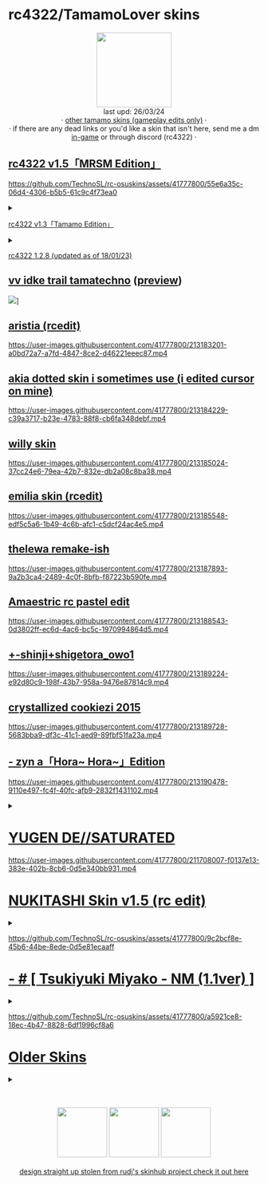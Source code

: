 
# rc4322/TamamoLover skins

<p align="center">
<a href="https://osu.ppy.sh/users/7772622">
  <img src="https://a.ppy.sh/7772622"
       width="150"
       height="150"></a>
<br>
  last upd: 26/03/24
  <br>
  · <a href=https://github.com/TechnoSL/rc-osuskins/blob/master/tamamo.md>other tamamo skins (gameplay edits only)</a> ·
  <br>
  · if there are any dead links or you'd like a skin that isn't here, send me a dm <a href=https://osu.ppy.sh/home/messages/users/7772622>in-game</a> or through discord (rc4322) ·
</p>


## [rc4322 v1.5「MRSM Edition」](https://github.com/TechnoSL/rc-osuskins/raw/master/skins/-%20rc4322%20v1.5.1%20%E3%80%8CMRSM%20Edition%E3%80%8D.osk)

https://github.com/TechnoSL/rc-osuskins/assets/41777800/55e6a35c-06d4-4306-b5b5-61c9c4f73ea0
<details>
<summary></summary>
most of the changes in this one are actually in the main menu, big thanks to rinne for helping me refresh the menu and FrancisEdits for the psd files for score numbers and the sort
<br>
if anyone wants, here are the psd files: https://rc4322.s-ul.eu/KozGRDaQ (i was gonna include a link to it in the readme file for the skin, but i forgot. oh well)
i love murasame
</details>

[rc4322 v1.3「Tamamo Edition」](https://rc4322.s-ul.eu/DIvs7GKu)

<details>
<summary></summary>
"ever make a skin as a joke? yeah this one went too far" - me https://b.catgirlsare.sexy/LhCZ7LmdDFzB.png
<br>
if %con_hvoice=0 dwave 13,"voice\tamamo2_17.ogg"
</details>

[rc4322 1.2.8 (updated as of 18/01/23)](https://drive.google.com/file/d/1bQzSglCgN_Vdsl6D2DoKj8Urp8AuDd4h/view?usp=share_link)

## [vv idke trail tamatechno](https://rc4322.s-ul.eu/qMAoOHXI) ([preview](https://www.youtube.com/watch?v=rm6ulJQghjs))

![](https://b.catgirlsare.sexy/dQQx7Jl5CZs0.jpg)]

## [aristia (rcedit)](https://rc4322.s-ul.eu/UR0FEZtU)

<https://user-images.githubusercontent.com/41777800/213183201-a0bd72a7-a7fd-4847-8ce2-d46221eeec87.mp4>

## [akia dotted skin i sometimes use (i edited cursor on mine)](https://drive.google.com/file/d/1cd_VEyu3VhRIWwYArSH18CX1CrBSAGu9/view?usp=share_link)

<https://user-images.githubusercontent.com/41777800/213184229-c39a3717-b23e-4783-88f8-cb6fa348debf.mp4>

## [willy skin](https://puu.sh/H3y9f/43fcb5dd24.osk)

<https://user-images.githubusercontent.com/41777800/213185024-37cc24e6-79ea-42b7-832e-db2a08c8ba38.mp4>

## [emilia skin (rcedit)](https://rc4322.s-ul.eu/0tkUMWhX)

<https://user-images.githubusercontent.com/41777800/213185548-edf5c5a6-1b49-4c6b-afc1-c5dcf24ac4e5.mp4>

## [thelewa remake-ish](https://rc4322.s-ul.eu/ALAFlzTD)

<https://user-images.githubusercontent.com/41777800/213187893-9a2b3ca4-2489-4c0f-8bfb-f87223b590fe.mp4>

## [Amaestric rc pastel edit](https://rc4322.s-ul.eu/54HN61gT)

<https://user-images.githubusercontent.com/41777800/213188543-0d3802ff-ec6d-4ac6-bc5c-1970994864d5.mp4>

## [+-shinji+shigetora_owo1](https://rc4322.s-ul.eu/MoERUNh3)

<https://user-images.githubusercontent.com/41777800/213189224-e92d80c9-198f-43b7-958a-9476e87814c9.mp4>

## [crystallized cookiezi 2015](https://drive.google.com/file/d/1-SfZV4N0roQLxlwdEeIifeEKb3IxcaYS/view?usp=sharing)

<https://user-images.githubusercontent.com/41777800/213189728-5683bba9-df3c-41c1-aed9-89fbf51fa23a.mp4>

## [- zyn a「Hora~ Hora~」Edition](https://rc4322.s-ul.eu/pPJdyJ3K)

<https://user-images.githubusercontent.com/41777800/213190478-9110e497-fc4f-40fc-afb9-2832f1431102.mp4>
<details>
<summary></summary>
the original trump card.
<br>
if %con_hvoice=0 dwave 13,"voice\alice4_04.ogg"
</details>

# [YUGEN DE//SATURATED](https://rc4322.s-ul.eu/8IhaYVC8)

<https://user-images.githubusercontent.com/41777800/211708007-f0137e13-383e-402b-8cb6-0d5e340bb931.mp4>

# [NUKITASHI Skin v1.5 (rc edit)](https://rc4322.s-ul.eu/PjRhsz1l)

<details>
<summary></summary>
i use this for taiko mostly, found out it also plays pretty good if you swap the hitsounds/cursor. so here you go
</details>

<https://github.com/TechnoSL/rc-osuskins/assets/41777800/9c2bcf8e-45b6-44be-8ede-0d5e81ecaaff>

# [- # [ Tsukiyuki Miyako - NM (1.1ver) ]](https://rc4322.s-ul.eu/OplIvMfU)

<details>
<summary></summary>
i had a little 1-2 week phase where i only ran this skin, it has really satisfying hitsounds and clean gameplay despite being a osu forum skin, really nice
</details>

<https://github.com/TechnoSL/rc-osuskins/assets/41777800/a5921ce8-18ec-4b47-8828-6df1996cf8a6>

# [Older Skins](https://mega.nz/folder/oaM3zZIZ#i9OCePpAlR_CzePzZItL9A)
<details>
<summary></summary>
nothing much to say here, just older stuff sitting in my hard drive that i felt like releasing, lots of skins i used/edited from 2016 to now</details>
<p align="center">
  <br></br>
  <a href="https://www.twitch.tv/rc4322">
  <img src="https://i.imgur.com/HM030lk.png"
       width="100"
       height="100"></a>
  <a href="https://www.youtube.com/@tekunotri">
  <img src="https://i.imgur.com/YWbDUUy.png"
       width="100"
       height="100"></a>

  <a href="https://twitter.com/ignTechno">
  <img src="https://i.imgur.com/PUQ5uWf.png"
       width="100"
       height="100"></a>
  <br></br>
    <a href="https://github.com/rudj-skinhub/woal/blob/tyfh/README.md">design straight up stolen from rudj's skinhub project check it out here</a>
 </p>
